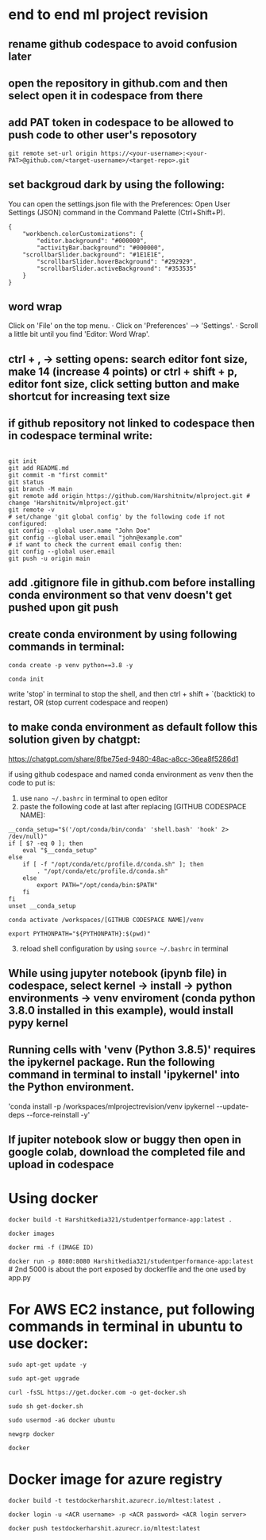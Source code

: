 # end to end ml project revision

## rename github codespace to avoid confusion later
## open the repository in github.com and then select open it in codespace from there 
## add PAT token in codespace to be allowed to push code to other user's reposotory
```
git remote set-url origin https://<your-username>:<your-PAT>@github.com/<target-username>/<target-repo>.git
```
## set backgroud dark by using the following:
You can open the settings.json file with the Preferences: Open User Settings (JSON) command in the Command Palette (Ctrl+Shift+P).
```
{
	"workbench.colorCustomizations": {
        "editor.background": "#000000",
        "activityBar.background": "#000000",
	"scrollbarSlider.background": "#1E1E1E",
    	"scrollbarSlider.hoverBackground": "#292929",
    	"scrollbarSlider.activeBackground": "#353535"
	}
}
```

## word wrap
Click on 'File' on the top menu. · Click on 'Preferences' --> 'Settings'. · Scroll a little bit until you find 'Editor: Word Wrap'.

## ctrl + , -> setting opens: search editor font size, make 14 (increase 4 points) or ctrl + shift + p, editor font size, click setting button and make shortcut for increasing text size

## if github repository not linked to codespace then in codespace terminal write:
```

git init
git add README.md
git commit -m "first commit"
git status
git branch -M main
git remote add origin https://github.com/Harshitnitw/mlproject.git # change 'Harshitnitw/mlproject.git'
git remote -v
# set/change 'git global config' by the following code if not configured:
git config --global user.name "John Doe"
git config --global user.email "john@example.com"
# if want to check the current email config then:
git config --global user.email
git push -u origin main
```

## add .gitignore file in github.com before installing conda environment so that  venv doesn't get pushed upon git push

## create conda environment by using following commands in terminal:
`conda create -p venv python==3.8 -y`

`conda init`

write 'stop' in terminal to stop the shell, and then ctrl + shift + `(backtick) to restart, OR (stop current codespace and reopen)

## to make conda environment as default follow this solution given by chatgpt: 
https://chatgpt.com/share/8fbe75ed-9480-48ac-a8cc-36ea8f5286d1

if using github codespace and named conda environment as venv then the code to put is:

1. use `nano ~/.bashrc` in terminal to open editor
2. paste the following code at last after replacing [GITHUB CODESPACE NAME]:

```
__conda_setup="$('/opt/conda/bin/conda' 'shell.bash' 'hook' 2> /dev/null)"
if [ $? -eq 0 ]; then
    eval "$__conda_setup"
else
    if [ -f "/opt/conda/etc/profile.d/conda.sh" ]; then
        . "/opt/conda/etc/profile.d/conda.sh"
    else
        export PATH="/opt/conda/bin:$PATH"
    fi
fi
unset __conda_setup

conda activate /workspaces/[GITHUB CODESPACE NAME]/venv

export PYTHONPATH="${PYTHONPATH}:$(pwd)"
```

3. reload shell configuration by using `source ~/.bashrc` in terminal

## While using jupyter notebook (ipynb file) in codespace, select kernel -> install -> python environments -> venv enviroment (conda python 3.8.0 installed in this example), would install pypy kernel

## Running cells with 'venv (Python 3.8.5)' requires the ipykernel package. Run the following command in terminal to install 'ipykernel' into the Python environment. 
'conda install -p /workspaces/mlprojectrevision/venv ipykernel --update-deps --force-reinstall -y'

## If jupiter notebook slow or buggy then open in google colab, download the completed  file and upload in codespace

# Using docker
`docker build -t Harshitkedia321/studentperformance-app:latest .`

`docker images`

`docker rmi -f (IMAGE ID)`

`docker run -p 8080:8080 Harshitkedia321/studentperformance-app:latest` # 2nd 5000 is about the port exposed by dockerfile and the one used by app.py

# For AWS EC2 instance, put following commands in terminal in ubuntu to use docker:

```
sudo apt-get update -y

sudo apt-get upgrade

curl -fsSL https://get.docker.com -o get-docker.sh

sudo sh get-docker.sh

sudo usermod -aG docker ubuntu

newgrp docker

docker
```

# Docker image for azure registry

```
docker build -t testdockerharshit.azurecr.io/mltest:latest .

docker login -u <ACR username> -p <ACR password> <ACR login server>

docker push testdockerharshit.azurecr.io/mltest:latest
```
